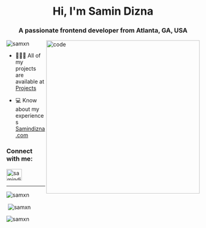 <h1 align="center">Hi, I'm Samin Dizna</h1>
<h3 align="center">A passionate frontend developer from Atlanta, GA, USA</h3>
<img align="right" alt="code" width="400" src="https://cdn.dribbble.com/users/330915/screenshots/3587000/10_coding_dribbble.gif">

<p align="left"> <img src="https://lottie.host/?file=99183cf0-4295-46f3-82b9-f806c3acf9f9/T6LTUtZFUl.json" alt="samxn" /> </p>

- 👩🏻‍💻 All of my projects are available at <a href="https://github.com/samxn?tab=repositories" target="_blank">Projects</a>

- 💻 Know about my experiences <a href="https://samindizna.com/" target="_blank">Samindizna.com</a>

<h3 align="left">Connect with me:</h3>
<p align="left">
<a href="https://linkedin.com/in/samindiz" target="_blank"><img align="center" src="https://raw.githubusercontent.com/rahuldkjain/github-profile-readme-generator/master/src/images/icons/Social/linked-in-alt.svg" alt="samindiz" height="30" width="40" /></a>
</p>
<hr />

<p><img align="center" src="https://github-readme-stats.vercel.app/api/top-langs?username=samxn&show_icons=true&locale=en&layout=compact" alt="samxn" /></p> 

<p>&nbsp;<img align="center" src="https://github-readme-stats.vercel.app/api?username=samxn&show_icons=true&locale=en" alt="samxn" /></p>

<p><img align="center" src="https://github-readme-streak-stats.herokuapp.com/?user=samxn&" alt="samxn" /></p>
